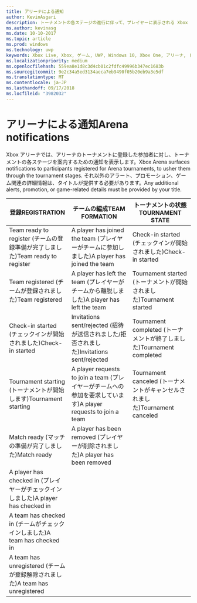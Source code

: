 ```yaml
---
title: アリーナによる通知
author: KevinAsgari
description: トーナメントの各ステージの進行に伴って、プレイヤーに表示される Xbox アリーナの通知について説明します。
ms.author: kevinasg
ms.date: 10-10-2017
ms.topic: article
ms.prod: windows
ms.technology: uwp
keywords: Xbox Live, Xbox, ゲーム, UWP, Windows 10, Xbox One, アリーナ, トーナメント, UX
ms.localizationpriority: medium
ms.openlocfilehash: 559ea8e1d8c3d4cb01c2fdfc49996b347ec1683b
ms.sourcegitcommit: 9e2c34a5ed3134aeca7eb9490f05b20eb9a3e5df
ms.translationtype: MT
ms.contentlocale: ja-JP
ms.lasthandoff: 09/17/2018
ms.locfileid: "3982032"
---
```

# <a name="arena-notifications"></a><span data-ttu-id="a4cbf-104">アリーナによる通知</span><span class="sxs-lookup"><span data-stu-id="a4cbf-104">Arena notifications</span></span>

<span data-ttu-id="a4cbf-105">Xbox アリーナでは、アリーナのトーナメントに登録した参加者に対し、トーナメントの各ステージを案内するための通知を表示します。</span><span class="sxs-lookup"><span data-stu-id="a4cbf-105">Xbox Arena surfaces notifications to participants registered for Arena tournaments, to usher them through the tournament stages.</span></span> <span data-ttu-id="a4cbf-106">それ以外のアラート、プロモーション、ゲーム関連の詳細情報は、タイトルが提供する必要があります。</span><span class="sxs-lookup"><span data-stu-id="a4cbf-106">Any additional alerts, promotion, or game-related details must be provided by your title.</span></span>

<span data-ttu-id="a4cbf-107">登録</span><span class="sxs-lookup"><span data-stu-id="a4cbf-107">REGISTRATION</span></span> | <span data-ttu-id="a4cbf-108">チームの編成</span><span class="sxs-lookup"><span data-stu-id="a4cbf-108">TEAM FORMATION</span></span> | <span data-ttu-id="a4cbf-109">トーナメントの状態</span><span class="sxs-lookup"><span data-stu-id="a4cbf-109">TOURNAMENT STATE</span></span>
--- | --- | ---
<span data-ttu-id="a4cbf-110">Team ready to register (チームの登録準備が完了しました)</span><span class="sxs-lookup"><span data-stu-id="a4cbf-110">Team ready to register</span></span> | <span data-ttu-id="a4cbf-111">A player has joined the team (プレイヤーがチームに参加しました)</span><span class="sxs-lookup"><span data-stu-id="a4cbf-111">A player has joined the team</span></span> | <span data-ttu-id="a4cbf-112">Check-in started (チェックインが開始されました)</span><span class="sxs-lookup"><span data-stu-id="a4cbf-112">Check-in started</span></span>
<span data-ttu-id="a4cbf-113">Team registered (チームが登録されました)</span><span class="sxs-lookup"><span data-stu-id="a4cbf-113">Team registered</span></span> | <span data-ttu-id="a4cbf-114">A player has left the team (プレイヤーがチームから離脱しました)</span><span class="sxs-lookup"><span data-stu-id="a4cbf-114">A player has left the team</span></span> | <span data-ttu-id="a4cbf-115">Tournament started (トーナメントが開始されました)</span><span class="sxs-lookup"><span data-stu-id="a4cbf-115">Tournament started</span></span>
<span data-ttu-id="a4cbf-116">Check-in started (チェックインが開始されました)</span><span class="sxs-lookup"><span data-stu-id="a4cbf-116">Check-in started</span></span> | <span data-ttu-id="a4cbf-117">Invitations sent/rejected (招待が送信されました/拒否されました)</span><span class="sxs-lookup"><span data-stu-id="a4cbf-117">Invitations sent/rejected</span></span> | <span data-ttu-id="a4cbf-118">Tournament completed (トーナメントが終了しました)</span><span class="sxs-lookup"><span data-stu-id="a4cbf-118">Tournament completed</span></span>
<span data-ttu-id="a4cbf-119">Tournament starting (トーナメントが開始します)</span><span class="sxs-lookup"><span data-stu-id="a4cbf-119">Tournament starting</span></span> | <span data-ttu-id="a4cbf-120">A player requests to join a team (プレイヤーがチームへの参加を要求しています)</span><span class="sxs-lookup"><span data-stu-id="a4cbf-120">A player requests to join a team</span></span> | <span data-ttu-id="a4cbf-121">Tournament canceled (トーナメントがキャンセルされました)</span><span class="sxs-lookup"><span data-stu-id="a4cbf-121">Tournament canceled</span></span>
<span data-ttu-id="a4cbf-122">Match ready (マッチの準備が完了しました)</span><span class="sxs-lookup"><span data-stu-id="a4cbf-122">Match ready</span></span> | <span data-ttu-id="a4cbf-123">A player has been removed (プレイヤーが削除されました)</span><span class="sxs-lookup"><span data-stu-id="a4cbf-123">A player has been removed</span></span> |
<span data-ttu-id="a4cbf-124">A player has checked in (プレイヤーがチェックインしました)</span><span class="sxs-lookup"><span data-stu-id="a4cbf-124">A player has checked in</span></span> | |
<span data-ttu-id="a4cbf-125">A team has checked in (チームがチェックインしました)</span><span class="sxs-lookup"><span data-stu-id="a4cbf-125">A team has checked in</span></span> | |
<span data-ttu-id="a4cbf-126">A team has unregistered (チームが登録解除されました)</span><span class="sxs-lookup"><span data-stu-id="a4cbf-126">A team has unregistered</span></span> | |
